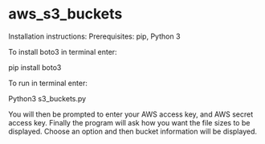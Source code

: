 # aws_s3_buckets
Installation instructions: 
Prerequisites:
pip, Python 3

To install boto3 in terminal enter:

pip install boto3

To run in terminal enter:

Python3  s3_buckets.py

You will then be prompted to enter your AWS access key, and AWS secret access key.
Finally the program will ask how you want the file sizes to be displayed.  Choose an option and then bucket information will be displayed.
